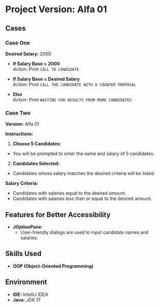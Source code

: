 # Project Version: Alfa 01

## Cases

### Case One

**Desired Salary:** 2000

- **If Salary Base > 2000**  
  *Action:* Print `CALL TO CANDIDATE`

- **If Salary Base = Desired Salary**  
  *Action:* Print `CALL THE CANDIDATE WITH A COUNTER PROPOSAL`

- **Else**  
  *Action:* Print `WAITING FOR RESULTS FROM MORE CANDIDATES`

### Case Two

**Version:** Alfa 01

**Instructions:**
1. **Choose 5 Candidates:**
  - You will be prompted to enter the name and salary of 5 candidates.
2. **Candidates Selected:**
  - Candidates whose salary matches the desired criteria will be listed.

**Salary Criteria:**
- Candidates with salaries equal to the desired amount.
- Candidates with salaries less than or equal to the desired amount.

## Features for Better Accessibility

- **JOptionPane:**
  - User-friendly dialogs are used to input candidate names and salaries.

## Skills Used

- **OOP (Object-Oriented Programming)**

## Environment

- **IDE:** IntelliJ IDEA
- **Java:** JDK 17
